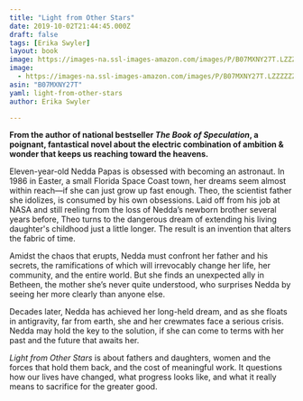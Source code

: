 ```yaml
---
title: "Light from Other Stars"
date: 2019-10-02T21:44:45.000Z
draft: false
tags: [Erika Swyler]
layout: book
image: https://images-na.ssl-images-amazon.com/images/P/B07MXNY27T.LZZZZZZZ.jpg
image: 
  - https://images-na.ssl-images-amazon.com/images/P/B07MXNY27T.LZZZZZZZ.jpg
asin: "B07MXNY27T"
yaml: light-from-other-stars
author: Erika Swyler

---
```


**From the author of national bestseller *The Book of Speculation*, a poignant, fantastical novel about the electric combination of ambition & wonder that keeps us reaching toward the heavens.**  
  
Eleven-year-old Nedda Papas is obsessed with becoming an astronaut. In 1986 in Easter, a small Florida Space Coast town, her dreams seem almost within reach—if she can just grow up fast enough. Theo, the scientist father she idolizes, is consumed by his own obsessions. Laid off from his job at NASA and still reeling from the loss of Nedda’s newborn brother several years before, Theo turns to the dangerous dream of extending his living daughter's childhood just a little longer. The result is an invention that alters the fabric of time.  
  
Amidst the chaos that erupts, Nedda must confront her father and his secrets, the ramifications of which will irrevocably change her life, her community, and the entire world. But she finds an unexpected ally in Betheen, the mother she’s never quite understood, who surprises Nedda by seeing her more clearly than anyone else.   
  
Decades later, Nedda has achieved her long-held dream, and as she floats in antigravity, far from earth, she and her crewmates face a serious crisis. Nedda may hold the key to the solution, if she can come to terms with her past and the future that awaits her.   
  
*Light from Other Stars* is about fathers and daughters, women and the forces that hold them back, and the cost of meaningful work. It questions how our lives have changed, what progress looks like, and what it really means to sacrifice for the greater good.